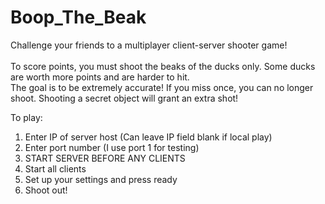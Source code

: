 # Boop_The_Beak
Challenge your friends to a multiplayer client-server shooter game!<br><br>
To score points, you must shoot the beaks of the ducks only. Some ducks are worth more points and are harder to hit.<br>
The goal is to be extremely accurate! If you miss once, you can no longer shoot. Shooting a secret object will grant an extra shot!<br>

To play:
1) Enter IP of server host (Can leave IP field blank if local play)
2) Enter port number (I use port 1 for testing)
3) START SERVER BEFORE ANY CLIENTS
4) Start all clients
5) Set up your settings and press ready
6) Shoot out!
